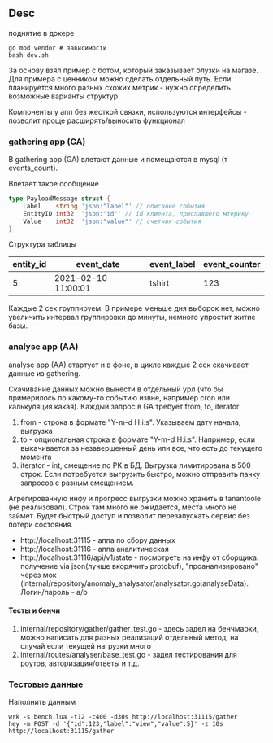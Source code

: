 ## Desc
поднятие в докере 
```shell
go mod vendor # зависимости
bash dev.sh
```

За основу взял пример с ботом, который заказывает блузки на магазе. Для примера с ценником можно сделать отдельный путь. Если планируется много разных схожих метрик - нужно определить возможные варианты структур

Компоненты у апп без жесткой связки, используются интерфейсы - позволит проще расширять/выносить функционал

### gathering app (GA)
В gathering app (GA) влетают данные и помещаются в mysql (т events_count).

Влетает такое сообщение
```go
type PayloadMessage struct {
	Label    string 'json:"label"' // описание события
	EntityID int32  'json:"id"' // id клиента, приславшего мтерику
	Value    int32  'json:"value"' // счетчик события
}
```

Структура таблицы

| entity_id | event_date | event_label | event_counter | 
| --- | --- | --- | --- |
| 5 | 2021-02-10 11:00:01 | tshirt | 123 |

Каждые 2 сек группируем. В примере меньше дня выборок нет, можно увеличить интервал группировки до минуты, немного упростит житие базы.

### analyse app (AA)
analyse app (AA) стартует и в фоне, в цикле каждые 2 сек скачивает данные из gathering.

Скачивание данных можно вынести в отдельный урл (что бы примерилось по какому-то событию извне, например cron или калькуляция какая). Каждый запрос в GA требует from, to, iterator

1. from - строка в формате "Y-m-d H:i:s". Указываем дату начала, выгрузка
1. to - опциональная строка в формате "Y-m-d H:i:s". Например, если выкачивается за незавершенный день или все, что есть до текущего момента
1. iterator - int, смещение по PK в БД. Выгрузка лимитирована в 500 строк. Если потребуется выгрузить быстро, можно отправить пачку запросов с разным смещением.

Агрегированную инфу и прогресс выгрузки можно хранить в tanantoole (не реализовал). Строк там много не ожидается, места много не займет. Будет быстрый доступ и позволит перезапускать сервис без потери состояния. 

* http://localhost:31115 - аппа по сбору данных
* http://localhost:31116 - аппа аналитическая
* http://localhost:31116/api/v1/state - посмотреть на инфу от сборщика. получение via json(лучше вкорячить protobuf), "проанализировано" через мок (internal/repository/anomaly_analysator/analysator.go:analyseData). Логин/пароль - a/b 

#### Тесты и бенчи
1. internal/repository/gather/gather_test.go - здесь задел на бенчмарки, можно написать для разных реализаций отдельный метод, на случай если текущей нагрузки много
1. internal/routes/analyser/base_test.go - задел тестирования для роутов, авторизация/ответы и т.д.

### Тестовые данные
Наполнить данным
```shell
wrk -s bench.lua -t12 -c400 -d30s http://localhost:31115/gather
hey -m POST -d '{"id":123,"label":"view","value":5}' -z 10s http://localhost:31115/gather
```
